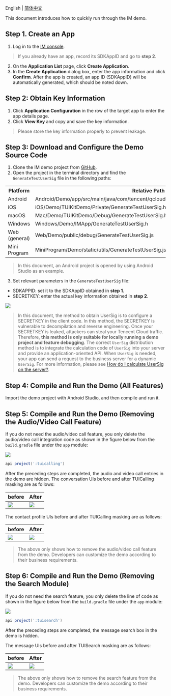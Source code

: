 
English | [简体中文](./README.md)

This document introduces how to quickly run through the IM demo.

## Step 1. Create an App
1. Log in to the [IM console](https://intl.cloud.tencent.com/login).
 >If you already have an app, record its SDKAppID and go to **step 2**.
 >
2. On the **Application List** page, click **Create Application**.
3. In the **Create Application** dialog box, enter the app information and click **Confirm**.
 After the app is created, an app ID (SDKAppID) will be automatically generated, which should be noted down.

## Step 2: Obtain Key Information

1. Click **Application Configuration** in the row of the target app to enter the app details page.
2. Click **View Key** and copy and save the key information.
 > Please store the key information properly to prevent leakage.

## Step 3: Download and Configure the Demo Source Code

1. Clone the IM demo project from [GitHub](https://github.com/tencentyun/TIMSDK).
2. Open the project in the terminal directory and find the `GenerateTestUserSig` file in the following paths:
 <table>
     <tr>
         <th nowrap="nowrap">Platform</th>  
         <th nowrap="nowrap">Relative Path to File</th>  
     </tr>
  <tr>      
      <td>Android</td>   
      <td>Android/Demo/app/src/main/java/com/tencent/qcloud/tim/demo/signature/GenerateTestUserSig.java</td>   
     </tr> 
  <tr>
      <td>iOS</td>   
      <td>iOS/Demo/TUIKitDemo/Private/GenerateTestUserSig.h</td>
     </tr> 
  <tr>      
      <td>macOS</td>   
      <td>Mac/Demo/TUIKitDemo/Debug/GenerateTestUserSig.h</td>   
     </tr>  
  <tr>      
      <td>Windows</td>   
      <td>Windows/Demo/IMApp/GenerateTestUserSig.h</td>   
     </tr>  
  <tr>      
      <td>Web (general)</td>   
      <td>Web/Demo/public/debug/GenerateTestUserSig.js</td>   
     </tr>  
  <tr>      
      <td>Mini Program</td>   
      <td>MiniProgram/Demo/static/utils/GenerateTestUserSig.js</td>   
     </tr>  
</table>


 >In this document, an Android project is opened by using Android Studio as an example.
  >
3. Set relevant parameters in the `GenerateTestUserSig` file:
 - SDKAPPID: set it to the SDKAppID obtained in **step 1**.
 - SECRETKEY: enter the actual key information obtained in **step 2**.

![](https://qcloudimg.tencent-cloud.cn/raw/bc39d074e1c70cfe6541971836f8dc56.png)

> In this document, the method to obtain UserSig is to configure a SECRETKEY in the client code. In this method, the SECRETKEY is vulnerable to decompilation and reverse engineering. Once your SECRETKEY is leaked, attackers can steal your Tencent Cloud traffic. Therefore, **this method is only suitable for locally running a demo project and feature debugging**.
>The correct `UserSig` distribution method is to integrate the calculation code of `UserSig` into your server and provide an application-oriented API. When `UserSig` is needed, your app can send a request to the business server for a dynamic `UserSig`. For more information, please see [How do I calculate UserSig on the server?](https://cloud.tencent.com/document/product/269/32688#GeneratingdynamicUserSig).

## Step 4: Compile and Run the Demo (All Features)
Import the demo project with Android Studio, and then compile and run it.

## Step 5: Compile and Run the Demo (Removing the Audio/Video Call Feature)
If you do not need the audio/video call feature, you only delete the audio/video call integration code as shown in the figure below from the `build.gradle` file under the `app` module:

![](https://qcloudimg.tencent-cloud.cn/raw/cd9e13bec6a5ac6ea67d1aeecfa5e9be.png)

```groovy
api project(':tuicalling')
```
After the preceding steps are completed, the audio and video call entries in the demo are hidden.
The conversation UIs before and after TUICalling masking are as follows:

| before | After |
|---------|---------|
| ![](https://qcloudimg.tencent-cloud.cn/raw/760e9de375121f01f4b385d101c30157.png) | ![](https://qcloudimg.tencent-cloud.cn/raw/71b73179123f1fc0201eca1f8b20e3ec.png)

The contact profile UIs before and after TUICalling masking are as follows:

| before | After |
|---------|---------|
| ![](https://qcloudimg.tencent-cloud.cn/raw/5f0f2c490267ab4986d68a8c54f1e1fa.png) | ![](https://qcloudimg.tencent-cloud.cn/raw/a722756f50dcf96fe120c9dccb7dee44.png)

> The above only shows how to remove the audio/video call feature from the demo. Developers can customize the demo according to their business requirements.

## Step 6: Compile and Run the Demo (Removing the Search Module)
If you do not need the search feature, you only delete the line of code as shown in the figure below from the `build.gradle` file under the `app` module:

![](https://qcloudimg.tencent-cloud.cn/raw/70c328a1ef45eb844d946f86ba65941e.png)

```groovy
api project(':tuisearch')
```
After the preceding steps are completed, the message search box in the demo is hidden.

The message UIs before and after TUISearch masking are as follows:

| before | After |
|---------|---------|
| ![](https://qcloudimg.tencent-cloud.cn/raw/a5da1ef2be61d395a3fb7a54c117afc0.png) | ![](https://qcloudimg.tencent-cloud.cn/raw/84223f91d5681b7c15d333f5743044a2.png)

> The above only shows how to remove the search feature from the demo. Developers can customize the demo according to their business requirements.